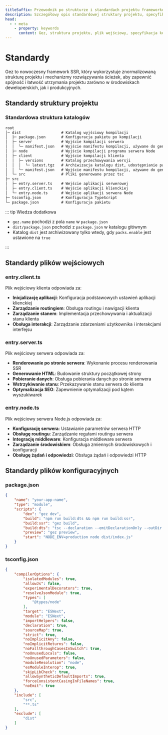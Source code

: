 ```yaml
---
titleSuffix: Przewodnik po strukturze i standardach projektu frameworku Gez
description: Szczegółowy opis standardowej struktury projektu, specyfikacji plików wejściowych i konfiguracji frameworku Gez, pomagający programistom w budowaniu znormalizowanych i łatwych w utrzymaniu aplikacji SSR.
head:
  - - meta
    - property: keywords
      content: Gez, struktura projektu, plik wejściowy, specyfikacja konfiguracji, framework SSR, TypeScript, standardy projektu, standardy rozwoju
---
```


# Standardy

Gez to nowoczesny framework SSR, który wykorzystuje znormalizowaną strukturę projektu i mechanizmy rozwiązywania ścieżek, aby zapewnić spójność i łatwość utrzymania projektu zarówno w środowiskach deweloperskich, jak i produkcyjnych.

## Standardy struktury projektu

### Standardowa struktura katalogów

```txt
root
│─ dist                  # Katalog wyjściowy kompilacji
│  ├─ package.json       # Konfiguracja pakietu po kompilacji
│  ├─ server             # Wyjście kompilacji serwera
│  │  └─ manifest.json   # Wyjście manifestu kompilacji, używane do generowania importmap
│  ├─ node               # Wyjście kompilacji programu serwera Node
│  ├─ client             # Wyjście kompilacji klienta
│  │  ├─ versions        # Katalog przechowywania wersji
│  │  │  └─ latest.tgz   # Archiwizacja katalogu dist, udostępnianie pakietów do dystrybucji
│  │  └─ manifest.json   # Wyjście manifestu kompilacji, używane do generowania importmap
│  └─ src                # Pliki generowane przez tsc
├─ src
│  ├─ entry.server.ts    # Wejście aplikacji serwerowej
│  ├─ entry.client.ts    # Wejście aplikacji klienckiej
│  └─ entry.node.ts      # Wejście aplikacji serwera Node
├─ tsconfig.json         # Konfiguracja TypeScript
└─ package.json          # Konfiguracja pakietu
```

::: tip Wiedza dodatkowa
- `gez.name` pochodzi z pola `name` w `package.json`
- `dist/package.json` pochodzi z `package.json` w katalogu głównym
- Katalog `dist` jest archiwizowany tylko wtedy, gdy `packs.enable` jest ustawione na `true`

:::

## Standardy plików wejściowych

### entry.client.ts
Plik wejściowy klienta odpowiada za:
- **Inicjalizację aplikacji**: Konfiguracja podstawowych ustawień aplikacji klienckiej
- **Zarządzanie routingiem**: Obsługa routingu i nawigacji klienta
- **Zarządzanie stanem**: Implementacja przechowywania i aktualizacji stanu klienta
- **Obsługa interakcji**: Zarządzanie zdarzeniami użytkownika i interakcjami interfejsu

### entry.server.ts
Plik wejściowy serwera odpowiada za:
- **Renderowanie po stronie serwera**: Wykonanie procesu renderowania SSR
- **Generowanie HTML**: Budowanie struktury początkowej strony
- **Pobieranie danych**: Obsługa pobierania danych po stronie serwera
- **Wstrzykiwanie stanu**: Przekazywanie stanu serwera do klienta
- **Optymalizacja SEO**: Zapewnienie optymalizacji pod kątem wyszukiwarek

### entry.node.ts
Plik wejściowy serwera Node.js odpowiada za:
- **Konfigurację serwera**: Ustawianie parametrów serwera HTTP
- **Obsługę routingu**: Zarządzanie regułami routingu serwera
- **Integrację middleware**: Konfiguracja middleware serwera
- **Zarządzanie środowiskiem**: Obsługa zmiennych środowiskowych i konfiguracji
- **Obsługę żądań i odpowiedzi**: Obsługa żądań i odpowiedzi HTTP

## Standardy plików konfiguracyjnych

### package.json

```json title="package.json"
{
    "name": "your-app-name",
    "type": "module",
    "scripts": {
        "dev": "gez dev",
        "build": "npm run build:dts && npm run build:ssr",
        "build:ssr": "gez build",
        "build:dts": "tsc --declaration --emitDeclarationOnly --outDir dist/src",
        "preview": "gez preview",
        "start": "NODE_ENV=production node dist/index.js"
    }
}
```

### tsconfig.json

```json title="tsconfig.json"
{
    "compilerOptions": {
        "isolatedModules": true,
        "allowJs": false,
        "experimentalDecorators": true,
        "resolveJsonModule": true,
        "types": [
            "@types/node"
        ],
        "target": "ESNext",
        "module": "ESNext",
        "importHelpers": false,
        "declaration": true,
        "sourceMap": true,
        "strict": true,
        "noImplicitAny": false,
        "noImplicitReturns": false,
        "noFallthroughCasesInSwitch": true,
        "noUnusedLocals": false,
        "noUnusedParameters": false,
        "moduleResolution": "node",
        "esModuleInterop": true,
        "skipLibCheck": true,
        "allowSyntheticDefaultImports": true,
        "forceConsistentCasingInFileNames": true,
        "noEmit": true
    },
    "include": [
        "src",
        "**.ts"
    ],
    "exclude": [
        "dist"
    ]
}
```